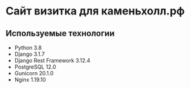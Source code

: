 # Сайт визитка для каменьхолл.рф
## Используемые технологии
+ Python 3.8
+ Django 3.1.7
+ Django Rest Framework 3.12.4
+ PostgreSQL 12.0
+ Gunicorn 20.1.0
+ Nginx 1.19.10
